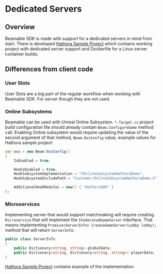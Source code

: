 <style>
img[src*='#center'] { 
    display: block;
    margin: auto;
}
</style>

# Dedicated Servers

## Overview

Beamable SDK is made with support for a dedicated servers in mind from start. There is developed [Hathora Sample Project](../samples/hathora-demo.md) which contains working project with dedicated server support and Dockerfile for a Linux server container builds.

## Differences from client code

### User Slots

User Slots are a big part of the regular workflow when working with Beamable SDK. For server though they are not used. 

### Online Subsystems

Beamable can be used with Unreal Online Subsystem. `*.Target.cs` project build configuration file should already contain `Beam.ConfigureGame` method call. Enabling Online subsystem would require updating the value of the second argument of that method, `Beam.OssConfig` value, example values for Hathora sample project:

```csharp
var oss = new Beam.OssConfig()
{
    IsEnabled = true,

    HooksEnabled = true,
    HookSubsystemImplementation = "FOnlineSubsystemHathoraDemo",
    HookSubsystemIncludePath = "Customer/OnlineSubsystemHathoraDemo.h",

    AdditionalHookModules = new[] { "HathoraSDK" }
};
```

### Microservices

Implementing server that would support matchmaking will require creating `Microservice` that will implement the `IFederatedGameServer` interface. That means implementing `Promise<ServerInfo> CreateGameServer(Lobby lobby);` method that will return `ServerInfo`:

```csharp
public class ServerInfo
{
    public Dictionary<string, string> globalData;
    public Dictionary<string, Dictionary<string, string>> playerData;
}
```

[Hathora Sample Project](../samples/hathora-demo.md) contains example of the implementation.
